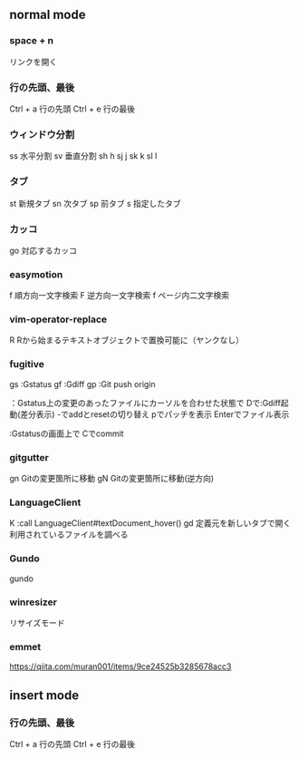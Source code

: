 ## normal mode

### space + n
リンクを開く

### 行の先頭、最後
Ctrl + a 行の先頭
Ctrl + e 行の最後

### ウィンドウ分割
ss 水平分割
sv 垂直分割
sh <C-w>h
sj <C-w>j
sk <C-w>k
sl <C-w>l

### タブ
st 新規タブ
sn 次タブ
sp 前タブ
s<N> 指定したタブ

### カッコ
go 対応するカッコ

### easymotion
f 順方向一文字検索
F 逆方向一文字検索
<space>f ページ内二文字検索

### vim-operator-replace
R  Rから始まるテキストオブジェクトで置換可能に（ヤンクなし）

### fugitive
gs :Gstatus<CR>
gf :Gdiff<CR>
gp :Git push origin

：Gstatus上の変更のあったファイルにカーソルを合わせた状態で
Dで:Gdiff起動(差分表示)
-でaddとresetの切り替え
pでパッチを表示
Enterでファイル表示

:Gstatusの画面上で
Cでcommit

### gitgutter
gn Gitの変更箇所に移動
gN Gitの変更箇所に移動(逆方向)

### LanguageClient
K :call LanguageClient#textDocument_hover()<CR>
gd 定義元を新しいタブで開く
<F3> 利用されているファイルを調べる

### Gundo
<F5> gundo

### winresizer
<C-q> リサイズモード

### emmet
https://qiita.com/muran001/items/9ce24525b3285678acc3

## insert mode

### 行の先頭、最後
Ctrl + a 行の先頭
Ctrl + e 行の最後
